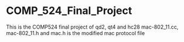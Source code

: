 COMP_524_Final_Project
======================
This is the COMP524 final project of qd2, qt4 and hc28
mac-802_11.cc, mac-802_11.h and mac.h is the modified mac protocol file
